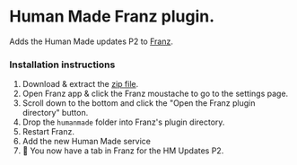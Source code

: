 # Human Made Franz plugin.

Adds the Human Made updates P2 to [Franz](http://meetfranz.com/).

### Installation instructions

1. Download & extract the [zip file](https://github.com/jazzsequence/humanmade-franz/files/735969/humanmade.zip).
2. Open Franz app & click the Franz moustache to go to the settings page.
3. Scroll down to the bottom and click the "Open the Franz plugin directory" button.
4. Drop the `humanmade` folder into Franz's plugin directory.
5. Restart Franz.
6. Add the new Human Made service
7. :tada: You now have a tab in Franz for the HM Updates P2.
